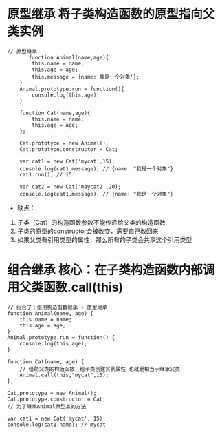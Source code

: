 # 原型继承 将子类构造函数的原型指向父类实例
```
// 原型继承
       function Animal(name,age){
    	this.name = name;
    	this.age = age;
    	this.message = {name:'我是一个对象'};
    }
    Animal.prototype.run = function(){
    	console.log(this.age);
    }
    
    function Cat(name,age){
    	this.name = name;
    	this.age = age;
    };
    
    Cat.prototype = new Animal();
    Cat.prototype.constructor = Cat;
    
    var cat1 = new Cat('mycat',15);
    console.log(cat1.message); // {name: "我是一个对象"}
    cat1.run(); // 15
    
    var cat2 = new Cat('maycat2',20);
    console.log(cat1.message); // {name: "我是一个对象"}
``` 
- 缺点：
1. 子类（Cat）的构造函数参数不能传递给父类的构造函数
2. 子类的原型的constructor会被改变，需要自己改回来
3. 如果父类有引用类型的属性，那么所有的子类会共享这个引用类型

# 组合继承 核心：在子类构造函数内部调用父类函数.call(this)
```
// 组合了：借用构造函数继承 + 原型继承
function Animal(name, age) {
	this.name = name;
	this.age = age;
}
Animal.prototype.run = function() {
	console.log(this.age);
}

function Cat(name, age) {
	// 借助父类的构造函数，给子类创建实例属性 也就是相当于继承父类
	Animal.call(this,"mycat",15);  
};

Cat.prototype = new Animal();
Cat.prototype.constructor = Cat;
// 为了继承Animal原型上的方法

var cat1 = new Cat('mycat', 15);
console.log(cat1.name); // mycat
```